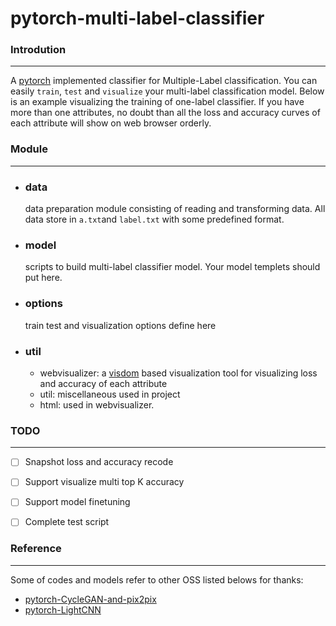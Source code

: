 # pytorch-multi-label-classifier

### Introdution
***

A [pytorch](https://github.com/pytorch/pytorch) implemented classifier for Multiple-Label classification. 
You can easily ```train```, ```test``` and ```visualize``` your multi-label classification model. Below is an example visualizing the training of one-label classifier. If you have more than one attributes, no doubt than all the loss and accuracy curves of each attribute will show on web browser orderly.

### Module
***
- ### data
  data preparation module consisting of reading and transforming data. All data store in ```a.txt```and ```label.txt``` with some predefined format.
- ### model
  scripts to build multi-label classifier model. Your model templets should put here.
- ### options
  train test and visualization options define here
- ### util
  - webvisualizer: a [visdom](https://github.com/facebookresearch/visdom) based visualization tool for visualizing loss and accuracy of each attribute
  - util: miscellaneous used in project
  - html: used in webvisualizer.

### TODO
***
- [ ] Snapshot loss and accuracy recode
- [ ] Support visualize multi top K accuracy
- [ ] Support model finetuning
- [ ] Complete test script


### Reference
***
Some of codes and models refer to other OSS listed belows for thanks:
- [pytorch-CycleGAN-and-pix2pix](https://github.com/junyanz/pytorch-CycleGAN-and-pix2pix)
- [pytorch-LightCNN](https://github.com/AlfredXiangWu/LightCNN)
